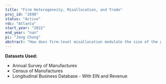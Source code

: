 ```yaml
---
title: "Firm Heterogeneity, Misallocation, and Trade"
proj_id: "2698"
status: "Active"
rdc: "Atlanta"
start_year: "2022"
end_year: "nan"
pi: "Jong Chung"
abstract: "How does firm-level misallocation modulate the size of the gains from trade? In this project, I propose a way to detect significant deviation from optimal allocation of production factors across firms and develop an open-economy model that incorporates firm-level misallocation. Using the model, I measure the size of the welfare gains from trade liberalization both with and without misallocation to estimate the impact of domestic distortions on the gains from trade. In a broad class of models featuring monopolistic competition, heterogeneous firms, and fixed overhead cost associated with exports, I show that under the optimal allocation, firm size and revenue productivity are positively correlated among non-exporting firms, and firm size and export intensity are positively correlated among exporting firms. I test these correlations in both Chinese manufacturing sector survey data and the US Annual Survey of Manufactures (ASM) data. Then I extend the canonical model to explicitly allow misallocation. The model parameters are estimated using the same datasets again for China and the US. Preliminary findings show that in the Chinese manufacturing sector, the patterns expected under the optimal allocation fail to hold and that the size of the gains from trade is dampened due to the observed distortions. With the US data, I expect that expected patterns to generally hold and the effect of misallocation on the gains from trade to be smaller in magnitude."
---
```


**Datasets Used:**

  - Annual Survey of Manufactures 
  - Census of Manufactures 
  - Longitudinal Business Database - With EIN and Revenue 


